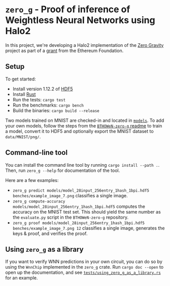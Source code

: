 # `zero_g` - Proof of inference of Weightless Neural Networks using Halo2

In this project, we're developing a Halo2 implementation of the [Zero Gravity](https://hackmd.io/nCoxJCMlTqOr41_r1W4S9g?view) project as part of a [grant](https://hackmd.io/@guard/BJ4UPK-fn) from the Ethereum Foundation.

## Setup

To get started:
- Install version 1.12.2 of [HDF5](https://github.com/mokus0/hdf5/blob/master/release_docs/INSTALL)
- Install [Rust](https://www.rust-lang.org/tools/install)
- Run the tests: `cargo test`
- Run the benchmarks: `cargo bench`
- Build the binaries: `cargo build --release`

Two models trained on MNIST are checked-in and located in [`models`](models).
To add your own models, follow the steps from the [`BTHOWeN-zero-g` readme](https://github.com/zkp-gravity/BTHOWeN-zero-g/blob/master/README.md) to train a model, convert it to HDF5 and optionally export the MNIST dataset to `data/MNIST/png/`.

## Command-line tool

You can install the command line tool by running `cargo install --path .`.
Then, run `zero_g --help` for documentation of the tool.

Here are a few examples:
- `zero_g predict models/model_28input_256entry_1hash_1bpi.hdf5 benches/example_image_7.png` classifies a single image.
- `zero_g compute-accuracy models/model_28input_256entry_1hash_1bpi.hdf5` computes the accuracy on the MNIST test set. This should yield the same number as the `evaluate.py` script in the `BTHOWeN-zero-g` repository.
- `zero_g proof models/model_28input_256entry_1hash_1bpi.hdf5 benches/example_image_7.png 12` classifies a single image, generates the keys & proof, and verifies the proof.

## Using `zero_g` as a library

If you want to verify WNN predictions in your own circuit, you can do so by using the `WnnChip` implemented in the `zero_g` crate.
Run `cargo doc --open` to open up the documentation, and see [`tests/using_zero_g_as_a_library.rs`](tests/using_zero_g_as_a_library.rs) for an example.